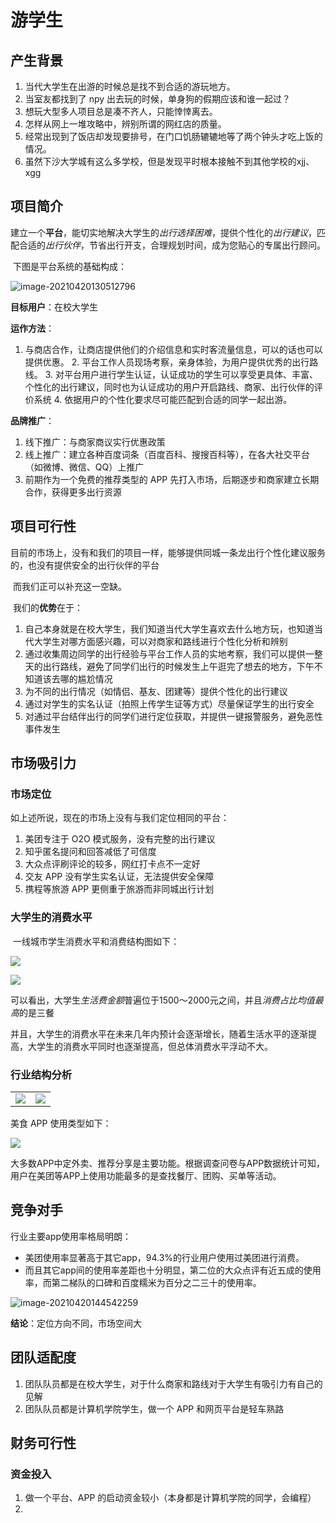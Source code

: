 # 游学生

## 产生背景

1. 当代大学生在出游的时候总是找不到合适的游玩地方。
2. 当室友都找到了 npy 出去玩的时候，单身狗的假期应该和谁一起过？
3. 想玩大型多人项目总是凑不齐人，只能悻悻离去。
4. 怎样从网上一堆攻略中，辨别所谓的网红店的质量。
5. 经常出现到了饭店却发现要排号，在门口饥肠辘辘地等了两个钟头才吃上饭的情况。
6. 虽然下沙大学城有这么多学校，但是发现平时根本接触不到其他学校的xjj、xgg

## 项目简介

​		建立一个**平台**，能切实地解决大学生的*出行选择困难*，提供个性化的*出行建议*，匹配合适的*出行伙伴*，节省出行开支，合理规划时间，成为您贴心的专属出行顾问。

​		下图是平台系统的基础构成：

![image-20210420130512796](doc/image-20210420130512796.png)

**目标用户**：在校大学生

**运作方法**：

   1. 与商店合作，让商店提供他们的介绍信息和实时客流量信息，可以的话也可以提供优惠。
      2. 平台工作人员现场考察，亲身体验，为用户提供优秀的出行路线。
      3. 对平台用户进行学生认证，认证成功的学生可以享受更具体、丰富、个性化的出行建议，同时也为认证成功的用户开启路线、商家、出行伙伴的评价系统
      4. 依据用户的个性化要求尽可能匹配到合适的同学一起出游。

**品牌推广**：

1. 线下推广：与商家商议实行优惠政策
2. 线上推广：建立各种百度词条（百度百科、搜搜百科等），在各大社交平台（如微博、微信、QQ）上推广
3. 前期作为一个免费的推荐类型的 APP 先打入市场，后期逐步和商家建立长期合作，获得更多出行资源

## 项目可行性

​		目前的市场上，没有和我们的项目一样，能够提供同城一条龙出行个性化建议服务的，也没有提供安全的出行伙伴的平台

​		而我们正可以补充这一空缺。

​		我们的**优势**在于：

1. 自己本身就是在校大学生，我们知道当代大学生喜欢去什么地方玩，也知道当代大学生对哪方面感兴趣，可以对商家和路线进行个性化分析和辨别
2. 通过收集周边同学的出行经验与平台工作人员的实地考察，我们可以提供一整天的出行路线，避免了同学们出行的时候发生上午逛完了想去的地方，下午不知道该去哪的尴尬情况
3. 为不同的出行情况（如情侣、基友、团建等）提供个性化的出行建议
4. 通过对学生的实名认证（拍照上传学生证等方式）尽量保证学生的出行安全
5. 对通过平台结伴出行的同学们进行定位获取，并提供一键报警服务，避免恶性事件发生

## 市场吸引力

### 市场定位		

如上述所说，现在的市场上没有与我们定位相同的平台：

1. 美团专注于 O2O 模式服务，没有完整的出行建议
2. 知乎匿名提问和回答减低了可信度
3. 大众点评刷评论的较多，网红打卡点不一定好
4. 交友 APP 没有学生实名认证，无法提供安全保障
5. 携程等旅游 APP 更侧重于旅游而非同城出行计划




### 大学生的消费水平

​		一线城市学生消费水平和消费结构图如下：

![](doc/image-20210420133555062.png)

![](doc/image-20210420134922481.png)

​		可以看出，大学生*生活费金额*普遍位于1500～2000元之间，并且*消费占比均值最高*的是三餐

​		并且，大学生的消费水平在未来几年内预计会逐渐增长，随着生活水平的逐渐提高，大学生的消费水平同时也逐渐提高，但总体消费水平浮动不大。

### 行业结构分析

<table>
    <tr>
        <td><center><img src='doc/image-20210420141613283.png'></center></td>
        <td><center><img src='doc/image-20210420141733635.png'></center></td>
    </tr>
</table>

美食 APP 使用类型如下：

![](doc/image-20210420144304897.png)

大多数APP中定外卖、推荐分享是主要功能。根据调查问卷与APP数据统计可知，用户在美团等APP上使用功能最多的是查找餐厅、团购、买单等活动。

## 竞争对手

行业主要app使用率格局明朗：

- 美团使用率显著高于其它app，94.3%的行业用户使用过美团进行消费。
- 而且其它app间的使用率差距也十分明显，第二位的大众点评有近五成的使用率，而第二梯队的口碑和百度糯米为百分之二三十的使用率。

![image-20210420144542259](doc/image-20210420144542259.png)

**结论**：定位方向不同，市场空间大

## 团队适配度

1. 团队队员都是在校大学生，对于什么商家和路线对于大学生有吸引力有自己的见解
2. 团队队员都是计算机学院学生，做一个 APP 和网页平台是轻车熟路

## 财务可行性

### 资金投入

1. 做一个平台、APP 的启动资金较小（本身都是计算机学院的同学，会编程）
2. 